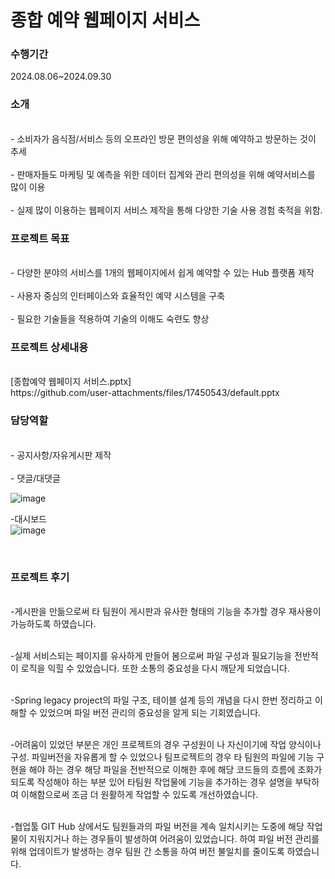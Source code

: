 <h1 align='left'>종합 예약 웹페이지 서비스</h1>
<h3 align='left'>수행기간</h3>
2024.08.06~2024.09.30
<h3>소개</h3><br>
-	소비자가 음식점/서비스 등의 오프라인 방문 편의성을 위해 예약하고 방문하는 것이 추세<br><br>
-	판매자들도 마케팅 및 예측을 위한 데이터 집계와 관리 편의성을 위해 예약서비스를 많이 이용<br><br>
-	실제 많이 이용하는 웹페이지 서비스 제작을 통해 다양한 기술 사용 경험 축적을 위함. 
<br>
<h3>프로젝트 목표</h3><br>
-	다양한 분야의 서비스를 1개의 웹페이지에서 쉽게 예약할 수 있는 Hub 플랫폼 제작<br><br>
-	사용자 중심의 인터페이스와 효율적인 예약 시스템을 구축<br><br>
-	필요한 기술들을 적용하여 기술의 이해도 숙련도 향상<br>

<h3>프로젝트 상세내용</h3><br>
[종합예약 웹페이지 서비스.pptx]<br> https://github.com/user-attachments/files/17450543/default.pptx

<h3>담당역할</h3><br>
- 공지사항/자유게시판 제작<br><br>
- 댓글/대댓글<br>

![image](https://github.com/user-attachments/assets/a02566ee-de2c-4b1a-ac23-8fed5c20e50f)


-대시보드<br>
![image](https://github.com/user-attachments/assets/5caf42fe-7805-474f-a2fa-eea17b6ea695)


<br>
<h3>프로젝트 후기</h3><br>
-게시판을 만듦으로써 타 팀원이 게시판과 유사한 형태의 기능을 추가할 경우 재사용이 가능하도록 하였습니다.<br><br>

-실제 서비스되는 페이지를 유사하게 만들어 봄으로써 파일 구성과 필요기능을 전반적이 로직을 익힐 수 있었습니다. 또한 소통의 중요성을 다시 깨닫게 되었습니다.<br><br>

-Spring legacy project의 파일 구조, 테이블 설계 등의 개념을 다시 한번 정리하고 이해할 수 있었으며 파일 버전 관리의 중요성을 알게 되는 기회였습니다.<br><br>

-어려움이 있었던 부분은 개인 프로젝트의 경우 구성원이 나 자신이기에 작업 양식이나 구성. 파일버전을 자유롭게 할 수 있었으나 팀프로젝트의 경우 타 팀원의 파일에 기능 구현을 해야 하는 경우 해당 파일을 전반적으로 이해한 후에 해당 코드들의 흐름에 조화가 되도록 작성해야 하는 부분 있어 타팀원 작업물에 기능을 추가하는 경우 설명을 부탁하여 이해함으로써 조금 더 원활하게 작업할 수 있도록 개선하였습니다.<br><br>

-협업툴 GIT Hub 상에서도 팀원들과의 파일 버전을 계속 일치시키는 도중에 해당 작업물이 지워지거나 하는 경우들이 발생하여 어려움이 있었습니다. 하여 파일 버전 관리를 위해 업데이트가 발생하는 경우 팀원 간 소통을 하여 버전 불일치를 줄이도록 하였습니다.
<br>
